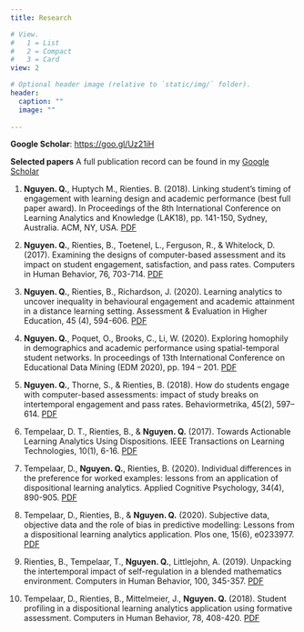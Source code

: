 ```yaml
---
title: Research

# View.
#   1 = List
#   2 = Compact
#   3 = Card
view: 2

# Optional header image (relative to `static/img/` folder).
header:
  caption: ""
  image: ""
  
---
```


**Google Scholar**: https://goo.gl/Uz21iH 

**Selected papers**
A full publication record can be found in my [Google Scholar](https://goo.gl/Uz21iH )


1.	**Nguyen. Q.**, Huptych M., Rienties. B. (2018). Linking student’s timing of engagement with learning design and academic performance (best full paper award). In Proceedings of the 8th International Conference on Learning Analytics and Knowledge (LAK18), pp. 141-150, Sydney, Australia. ACM, NY, USA. [PDF](https://drive.google.com/file/d/1bVF5DJANK41HANJj5sIwkwJ7DPyDEfNv/view?usp=sharing)

2.	**Nguyen. Q.**, Rienties, B., Toetenel, L., Ferguson, R., & Whitelock, D. (2017). Examining the designs of computer-based assessment and its impact on student engagement, satisfaction, and pass rates. Computers in Human Behavior, 76, 703-714. [PDF](https://drive.google.com/file/d/1sY7LSTAY24NR9Jd_8srg4DWcoACJBnpF/view?usp=sharing)


3.	**Nguyen. Q.**, Rienties, B., Richardson, J. (2020). Learning analytics to uncover inequality in behavioural engagement and academic attainment in a distance learning setting. Assessment & Evaluation in Higher Education, 45 (4), 594-606. [PDF]( https://drive.google.com/file/d/1YxZDH0OB_whZJwcAiLsPmuXk4-RN3Gsw/view)


4.	**Nguyen. Q.**, Poquet, O., Brooks, C., Li, W. (2020). Exploring homophily in demographics and academic performance using spatial-temporal student networks. In proceedings of 13th International Conference on Educational Data Mining (EDM 2020), pp. 194 – 201. [PDF]( https://drive.google.com/file/d/1aQova799prj8Y2IhKXVGcw8RspA4vhHb/view?usp=sharing)


5.	**Nguyen. Q.**, Thorne, S., & Rienties, B. (2018). How do students engage with computer-based assessments: impact of study breaks on intertemporal engagement and pass rates. Behaviormetrika, 45(2), 597–614. [PDF](https://drive.google.com/file/d/1sAMVmx-99nTXVqOB_Enu4b-KYx2bSYPf/view?usp=sharing)

6.	Tempelaar, D. T., Rienties, B., & **Nguyen. Q.** (2017). Towards Actionable Learning Analytics Using Dispositions. IEEE Transactions on Learning Technologies, 10(1), 6-16. [PDF](https://drive.google.com/file/d/162ZQ5JbXDQ0RnOm0ojo5r667X1wtDUJz/view?usp=sharing)


7.	Tempelaar, D., **Nguyen. Q.**, Rienties, B. (2020). Individual differences in the preference for worked examples: lessons from an application of dispositional learning analytics. Applied Cognitive Psychology, 34(4), 890-905. [PDF]( https://drive.google.com/file/d/1t-m2833fEGyXMH5Hc5m5el1lml2nyBc7/view?usp=sharing)


8.	Tempelaar, D., Rienties, B., & **Nguyen. Q.** (2020). Subjective data, objective data and the role of bias in predictive modelling: Lessons from a dispositional learning analytics application. Plos one, 15(6), e0233977. [PDF]( https://drive.google.com/file/d/1qpYtXyqc9PNBUuFHvwQi1tV288H3OIS4/view?usp=sharing)


9.	Rienties, B., Tempelaar, T., **Nguyen. Q.**, Littlejohn, A. (2019). Unpacking the intertemporal impact of self-regulation in a blended mathematics environment. Computers in Human Behavior, 100, 345-357. [PDF]( https://drive.google.com/file/d/1uNGWRw773c4kW-27O5lBC4OuJtqpnVQo/view?usp=sharing)


10.	Tempelaar, D., Rienties, B., Mittelmeier, J., **Nguyen. Q.** (2018). Student profiling in a dispositional learning analytics application using formative assessment. Computers in Human Behavior, 78, 408-420. [PDF](https://drive.google.com/file/d/1uG8jpLaGH_gy8o1JT1ZkNbB4_RfYiGdg/view?usp=sharing)







